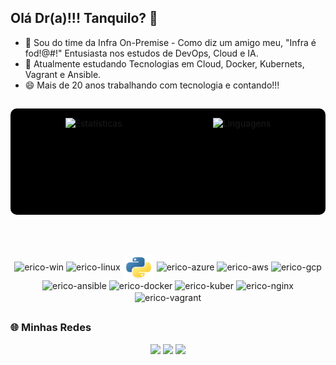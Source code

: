 ## Olá Dr(a)!!! Tanquilo? 👋

- 🔭 Sou do time da Infra On-Premise - Como diz um amigo meu, "Infra é fod!@#!" Entusiasta nos estudos de DevOps, Cloud e IA.
- 🌱 Atualmente estudando Tecnologias em Cloud, Docker, Kubernets, Vagrant e Ansible.
- 😄 Mais de 20 anos trabalhando com tecnologia e contando!!!
##

<div style="display:flex; justify-content:space-around; background-color:#000; border-radius:10px; padding:15px;">
 <img height="140" src="https://github-readme-stats.vercel.app/api?username=ericoluizdias&show_icons=true&theme=radical&include_all_commits=true&count_private=true" alt="Estatísticas"/>
 <img height="140" src="https://github-readme-stats.vercel.app/api/top-langs/?username=ericoluizdias&layout=compact&langs_count=16&theme=radical" alt="Linguagens"/>
</div>
<br>

##

<div align="center"> 
  <div style="display: inline_block"><br>
  <img align="center" alt="erico-win" height="30" width="40" src="https://cdn.jsdelivr.net/gh/devicons/devicon@latest/icons/windows11/windows11-original.svg" />  
  <img align="center" alt="erico-linux" height="40" width="50" src="https://cdn.jsdelivr.net/gh/devicons/devicon@latest/icons/linux/linux-original.svg" />
  <img align="center" alt="erico-Python" height="40" width="50" src="https://raw.githubusercontent.com/devicons/devicon/master/icons/python/python-original.svg">
  <img align="center" alt="erico-azure" height="80" width="90" src="https://cdn.jsdelivr.net/gh/devicons/devicon@latest/icons/azure/azure-original-wordmark.svg" />
  <img align="center" alt="erico-aws" height="50" width="60" src="https://cdn.jsdelivr.net/gh/devicons/devicon@latest/icons/amazonwebservices/amazonwebservices-original-wordmark.svg" />
  <img align="center" alt="erico-gcp" height="90" width="100" src="https://cdn.jsdelivr.net/gh/devicons/devicon@latest/icons/googlecloud/googlecloud-original-wordmark.svg" />
  <img align="center" alt="erico-ansible" height="40" width="50" src="https://cdn.jsdelivr.net/gh/devicons/devicon@latest/icons/ansible/ansible-original-wordmark.svg" />
  <img align="center" alt="erico-docker" height="50" width="60" src="https://cdn.jsdelivr.net/gh/devicons/devicon@latest/icons/docker/docker-original-wordmark.svg" />
  <img align="center" alt="erico-kuber" height="60" width="70" src="https://cdn.jsdelivr.net/gh/devicons/devicon@latest/icons/kubernetes/kubernetes-original-wordmark.svg" />
  <img align="center" alt="erico-nginx" height="60" width="70" src="https://cdn.jsdelivr.net/gh/devicons/devicon@latest/icons/nginx/nginx-original.svg" />
  <img align="center" alt="erico-vagrant" height="80" width="90" src="https://cdn.jsdelivr.net/gh/devicons/devicon@latest/icons/vagrant/vagrant-original-wordmark.svg" />   
 </div>
</div>
  
  ##

### 🌐 Minhas Redes

<div align="center">
  <a href="https://www.linkedin.com/in/ericoluizdias" target="_blank"><img src="https://img.shields.io/badge/-LinkedIn-%230077B5?style=for-the-badge&logo=linkedin&logoColor=white" target="_blank"></a> 
  <a href="https://instagram.com/ericoluizdias" target="_blank"><img src="https://img.shields.io/badge/-Instagram-%23E4405F?style=for-the-badge&logo=instagram&logoColor=white" target="_blank"></a>
  <a href = "mailto:ericoluizdias@gmail.com"><img src="https://img.shields.io/badge/-Gmail-%23333?style=for-the-badge&logo=gmail&logoColor=white" target="_blank"></a>

  
</div>
